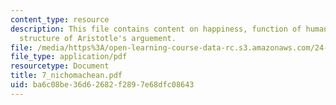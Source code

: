 ```yaml
---
content_type: resource
description: This file contains content on happiness, function of human beings and
  structure of Aristotle's arguement.
file: /media/https%3A/open-learning-course-data-rc.s3.amazonaws.com/24-01-classics-in-western-philosophy-spring-2006/ba6c08be36d62682f2897e68dfc08643_7_nichomachean.pdf
file_type: application/pdf
resourcetype: Document
title: 7_nichomachean.pdf
uid: ba6c08be-36d6-2682-f289-7e68dfc08643
---
```

